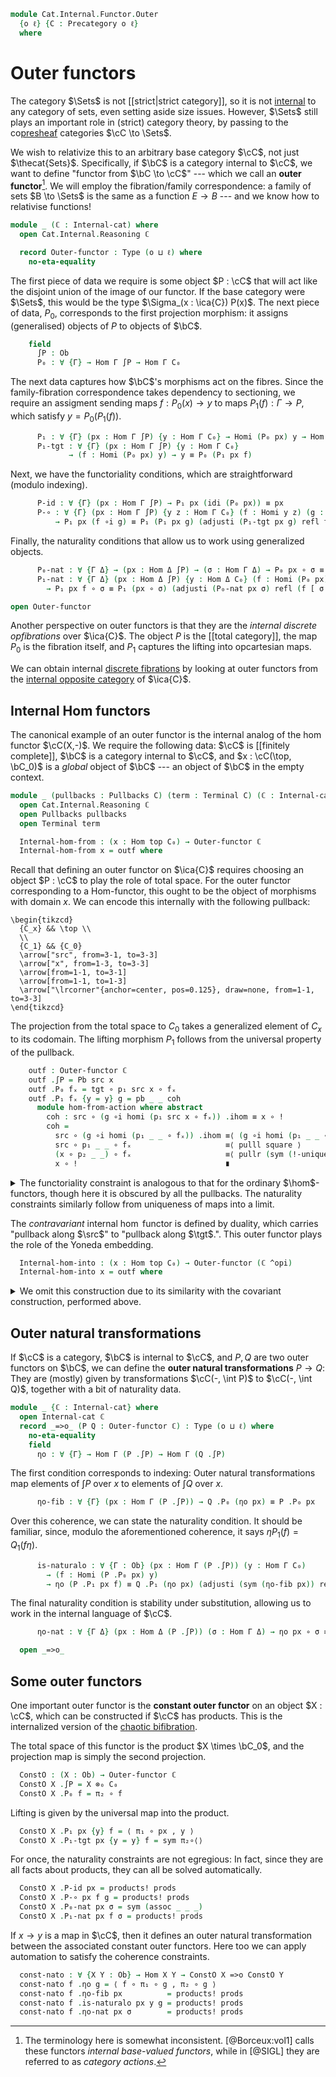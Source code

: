 <!--
```agda
open import Cat.Diagram.Product.Solver
open import Cat.Internal.Opposite
open import Cat.Diagram.Pullback
open import Cat.Diagram.Terminal
open import Cat.Diagram.Product
open import Cat.Prelude

import Cat.Internal.Reasoning
import Cat.Internal.Base
import Cat.Reasoning
```
-->

```agda
module Cat.Internal.Functor.Outer
  {o ℓ} {C : Precategory o ℓ}
  where
```

<!--
```agda
open import Cat.Reasoning C
open import Cat.Internal.Base C
open Internal-hom
```
-->

# Outer functors

The category $\Sets$ is not [[strict|strict category]], so it is not
[internal] to any category of sets, even setting aside size issues.
However, $\Sets$ still plays an important role in (strict) category
theory, by passing to the co[presheaf] categories $\cC \to \Sets$.

[internal]: Cat.Internal.Base.html
[presheaf]: Cat.Functor.Base.html#presheaf-precategories

We wish to relativize this to an arbitrary base category $\cC$, not just
$\thecat{Sets}$. Specifically, if $\bC$ is a category internal to $\cC$,
we want to define "functor from $\bC \to \cC$" --- which we call an
**outer functor**[^1]. We will employ the fibration/family
correspondence: a family of sets $B \to \Sets$ is the same as a function
$E \to B$ --- and we know how to relativise functions!

[^1]: The terminology here is somewhat inconsistent. [@Borceux:vol1]
calls these functors _internal base-valued functors_, while in [@SIGL]
they are referred to as _category actions_.

```agda
module _ (ℂ : Internal-cat) where
  open Cat.Internal.Reasoning ℂ

  record Outer-functor : Type (o ⊔ ℓ) where
    no-eta-equality
```

The first piece of data we require is some object $P : \cC$ that will
act like the disjoint union of the image of our functor. If the base
category were $\Sets$, this would be the type $\Sigma_(x : \ica{C})
P(x)$. The next piece of data, $P_0$, corresponds to the first
projection morphism: it assigns (generalised) objects of $P$ to objects
of $\bC$.

```agda
    field
      ∫P : Ob
      P₀ : ∀ {Γ} → Hom Γ ∫P → Hom Γ C₀
```

The next data captures how $\bC$'s morphisms act on the fibres. Since
the family-fibration correspondence takes dependency to sectioning, we
require an assigment sending maps $f : P_0(x) \to y$ to maps $P_1(f) :
\Gamma \to P$, which satisfy $y = P_0(P_1(f))$.

```agda
      P₁ : ∀ {Γ} (px : Hom Γ ∫P) {y : Hom Γ C₀} → Homi (P₀ px) y → Hom Γ ∫P
      P₁-tgt : ∀ {Γ} (px : Hom Γ ∫P) {y : Hom Γ C₀}
             → (f : Homi (P₀ px) y) → y ≡ P₀ (P₁ px f)
```

Next, we have the functoriality conditions, which are straightforward
(modulo indexing).

```agda
      P-id : ∀ {Γ} (px : Hom Γ ∫P) → P₁ px (idi (P₀ px)) ≡ px
      P-∘ : ∀ {Γ} (px : Hom Γ ∫P) {y z : Hom Γ C₀} (f : Homi y z) (g : Homi (P₀ px) y)
          → P₁ px (f ∘i g) ≡ P₁ (P₁ px g) (adjusti (P₁-tgt px g) refl f)
```

Finally, the naturality conditions that allow us to work using
generalized objects.

```agda
      P₀-nat : ∀ {Γ Δ} → (px : Hom Δ ∫P) → (σ : Hom Γ Δ) → P₀ px ∘ σ ≡ P₀ (px ∘ σ)
      P₁-nat : ∀ {Γ Δ} (px : Hom Δ ∫P) {y : Hom Δ C₀} (f : Homi (P₀ px) y) (σ : Hom Γ Δ)
        → P₁ px f ∘ σ ≡ P₁ (px ∘ σ) (adjusti (P₀-nat px σ) refl (f [ σ ]))

open Outer-functor
```

Another perspective on outer functors is that they are the _internal
discrete opfibrations_ over $\ica{C}$. The object $P$ is the [[total
category]], the map $P_0$ is the fibration itself, and $P_1$ captures the
lifting into opcartesian maps.

<!-- [TODO: Reed M, 28/04/2023]
Link to the page on discrete opfibrations when it is written!
-->

We can obtain internal [discrete fibrations] by looking at outer
functors from the [internal opposite category] of $\ica{C}$.

[discrete fibrations]: Cat.Displayed.Cartesian.Discrete.html
[internal opposite category]: Cat.Internal.Opposite.html

## Internal Hom functors

The canonical example of an outer functor is the internal analog of the
hom functor $\cC(X,-)$. We require the following data: $\cC$ is
[[finitely complete]], $\bC$ is a category internal to $\cC$, and $x :
\cC(\top, \bC_0)$ is a _global_ object of $\bC$ --- an object of $\bC$
in the empty context.

```agda
module _ (pullbacks : Pullbacks C) (term : Terminal C) (ℂ : Internal-cat) where
  open Cat.Internal.Reasoning ℂ
  open Pullbacks pullbacks
  open Terminal term

  Internal-hom-from : (x : Hom top C₀) → Outer-functor ℂ
  Internal-hom-from x = outf where
```

Recall that defining an outer functor on $\ica{C}$ requires choosing an
object $P : \cC$ to play the role of total space. For the outer functor
corresponding to a Hom-functor, this ought to be the object of morphisms
with domain $x$. We can encode this internally with the following
pullback:

~~~{.quiver}
\begin{tikzcd}
  {C_x} && \top \\
  \\
  {C_1} && {C_0}
  \arrow["src", from=3-1, to=3-3]
  \arrow["x", from=1-3, to=3-3]
  \arrow[from=1-1, to=3-1]
  \arrow[from=1-1, to=1-3]
  \arrow["\lrcorner"{anchor=center, pos=0.125}, draw=none, from=1-1, to=3-3]
\end{tikzcd}
~~~

The projection from the total space to $C_0$ takes a generalized element
of $C_x$ to its codomain. The lifting morphism $P_1$ follows from the
universal property of the pullback.

```agda
    outf : Outer-functor ℂ
    outf .∫P = Pb src x
    outf .P₀ fₓ = tgt ∘ p₁ src x ∘ fₓ
    outf .P₁ fₓ {y = y} g = pb _ _ coh
      module hom-from-action where abstract
        coh : src ∘ (g ∘i homi (p₁ src x ∘ fₓ)) .ihom ≡ x ∘ !
        coh =
          src ∘ (g ∘i homi (p₁ _ _ ∘ fₓ)) .ihom ≡⟨ (g ∘i homi (p₁ _ _ ∘ fₓ)) .has-src ⟩
          src ∘ p₁ _ _ ∘ fₓ                     ≡⟨ pulll square ⟩
          (x ∘ p₂ _ _) ∘ fₓ                     ≡⟨ pullr (sym (!-unique _)) ⟩
          x ∘ !                                 ∎
```

<details>
<summary>The functoriality constraint is analogous to that for the
ordinary $\hom$-functors, though here it is obscured by all the
pullbacks. The naturality constraints similarly follow from uniqueness
of maps into a limit.
</summary>

```agda
    outf .P₁-tgt fₓ {y = y} g = tgt-coh where abstract
      tgt-coh : y ≡ tgt ∘ p₁ _ _ ∘ pb _ _ (hom-from-action.coh fₓ g)
      tgt-coh =
        y                                     ≡˘⟨ (g ∘i homi (p₁ _ _ ∘ fₓ)) .has-tgt ⟩
        tgt ∘ (g ∘i homi (p₁ _ _ ∘ fₓ)) .ihom ≡˘⟨ ap (tgt ∘_) p₁∘pb ⟩
        tgt ∘ p₁ _ _ ∘ pb _ _ _               ∎
    outf .P-id fₓ =
      sym $ pb-unique (sym (ap ihom (idli _))) (sym (!-unique _))
    outf .P-∘ fₓ g h = pb-unique
      (p₁∘pb
      ∙ ap ihom (sym $ associ _ _ _)
      ∙ ∘i-ihom
          (sym (ap (src ∘_) p₁∘pb ∙ (h ∘i homi (p₁ _ _ ∘ fₓ)) .has-src))
          (sym (ap (tgt ∘_) p₁∘pb ∙ (h ∘i homi (p₁ _ _ ∘ fₓ)) .has-tgt))
          refl refl (sym p₁∘pb))
      p₂∘pb
    outf .P₀-nat fₓ σ = sym (assoc _ _ _) ∙ ap (tgt ∘_) (sym (assoc _ _ _))
    outf .P₁-nat fₓ g σ = pb-unique
      (pulll p₁∘pb
        ∙ ap ihom (∘i-nat g (homi (p₁ _ _ ∘ fₓ)) σ)
        ∙ ∘i-ihom
            (sym (assoc _ _ _) ∙ ap (src ∘_) (sym (assoc _ _ _)))
            (sym (assoc _ _ _) ∙ ap (tgt ∘_) (sym (assoc _ _ _)))
            refl refl (sym (assoc _ _ _)))
      (sym (!-unique _))
```
</details>

The _contravariant_ internal $\hom$ functor is defined by duality, which
carries "pullback along $\src$" to "pullback along $\tgt$.".
This outer functor plays the role of the Yoneda embedding.

```agda
  Internal-hom-into : (x : Hom top C₀) → Outer-functor (ℂ ^opi)
  Internal-hom-into x = outf where
```

<details>
<summary>We omit this construction due to its similarity with the
covariant construction, performed above.
</summary>

```agda
    outf : Outer-functor (ℂ ^opi)
    outf .∫P = Pb tgt x
    outf .P₀ fₓ = src ∘ p₁ tgt x ∘ fₓ
    outf .P₁ fₓ g = pb _ _ coh
      module hom-into-action where abstract
        coh : tgt ∘ (homi (p₁ _ _ ∘ fₓ) ∘i op-ihom g) .ihom ≡ x ∘ !
        coh =
          tgt ∘ (homi (p₁ _ _ ∘ fₓ) ∘i op-ihom g) .ihom ≡⟨ (homi (p₁ _ _ ∘ fₓ) ∘i op-ihom g) .has-tgt ⟩
          tgt ∘ p₁ _ _ ∘ fₓ                             ≡⟨ pulll square ⟩
          (x ∘ p₂ _ _) ∘ fₓ                             ≡⟨ pullr (sym (!-unique _)) ⟩
          x ∘ !                                         ∎
    outf .P₁-tgt fₓ {y} g = src-coh where abstract
      src-coh : y ≡ src ∘ p₁ _ _ ∘ pb _ _ (hom-into-action.coh fₓ g)
      src-coh =
        sym (ap (src ∘_) p₁∘pb
        ∙ (homi (p₁ _ _ ∘ fₓ) ∘i op-ihom g) .has-src)
    outf .P-id fₓ =
      sym $ pb-unique (sym (ap ihom (idri _))) (sym (!-unique _))
    outf .P-∘ fₓ g h =
      pb-unique
        (p₁∘pb
         ∙ ap ihom (associ _ _ _)
         ∙ ∘i-ihom refl
             (sym (ap (src ∘_) p₁∘pb ∙ (homi (p₁ _ _ ∘ fₓ) ∘i op-ihom h) .has-src))
             (sym (ap (tgt ∘_) p₁∘pb ∙ (homi (p₁ _ _ ∘ fₓ) ∘i op-ihom h) .has-tgt))
             (sym p₁∘pb) refl)
        p₂∘pb
    outf .P₀-nat fₓ σ =
      sym (assoc _ _ _)
      ∙ ap (src ∘_) (sym (assoc _ _ _))
    outf .P₁-nat fₓ g σ =
      pb-unique
        (pulll p₁∘pb
        ∙ ap ihom (∘i-nat _ _ _)
        ∙ ∘i-ihom refl
             (sym (assoc _ _ _) ∙ ap (src ∘_) (sym (assoc _ _ _)))
             (sym (assoc _ _ _) ∙ ap (tgt ∘_) (sym (assoc _ _ _)))
             (sym (assoc _ _ _)) refl)
        (sym (!-unique _))
```
</details>

## Outer natural transformations

If $\cC$ is a category, $\bC$ is internal to $\cC$, and $P, Q$ are two
outer functors on $\bC$, we can define the **outer natural
transformations** $P \to Q$: They are (mostly) given by transformations
$\cC(-, \int P)$ to $\cC(-, \int Q)$, together with a bit of naturality
data.

```agda
module _ {ℂ : Internal-cat} where
  open Internal-cat ℂ
  record _=>o_ (P Q : Outer-functor ℂ) : Type (o ⊔ ℓ) where
    no-eta-equality
    field
      ηo : ∀ {Γ} → Hom Γ (P .∫P) → Hom Γ (Q .∫P)
```

The first condition corresponds to indexing: Outer natural
transformations map elements of $\int P$ over $x$ to elements of $\int
Q$ over $x$.

```agda
      ηo-fib : ∀ {Γ} (px : Hom Γ (P .∫P)) → Q .P₀ (ηo px) ≡ P .P₀ px
```

Over this coherence, we can state the naturality condition. It should be
familiar, since, modulo the aforementioned coherence, it says
$\eta P_1(f) = Q_1(f\eta)$.

```agda
      is-naturalo : ∀ {Γ : Ob} (px : Hom Γ (P .∫P)) (y : Hom Γ C₀)
        → (f : Homi (P .P₀ px) y)
        → ηo (P .P₁ px f) ≡ Q .P₁ (ηo px) (adjusti (sym (ηo-fib px)) refl f)
```

The final naturality condition is stability under substitution, allowing
us to work in the internal language of $\cC$.

```agda
      ηo-nat : ∀ {Γ Δ} (px : Hom Δ (P .∫P)) (σ : Hom Γ Δ) → ηo px ∘ σ ≡ ηo (px ∘ σ)

  open _=>o_
```

<!--
```agda
  Outer-nat-path
    : ∀ {F G : Outer-functor ℂ} {α β : F =>o G}
    → (∀ {Γ} (px : Hom Γ (F .∫P)) → α .ηo px ≡ β .ηo px)
    → α ≡ β
  Outer-nat-path p i .ηo px = p px i
  Outer-nat-path {G = G} {α = α} {β = β} p i .ηo-fib px =
    is-prop→pathp (λ i → Hom-set _ _ (G .P₀ (p px i)) _)
      (α .ηo-fib px)
      (β .ηo-fib px) i
  Outer-nat-path {F = F} {G = G} {α = α} {β = β} p i .is-naturalo px y f j =
    is-set→squarep (λ i j → Hom-set _ _)
      (p (F .P₁ px f))
      (α .is-naturalo px y f)
      (β .is-naturalo px y f)
      (λ i → G .P₁ (p px i)
        (adjusti (sym (Outer-nat-path {α = α} {β = β} p i .ηo-fib px)) refl f))
      i j
  Outer-nat-path {α = α} {β = β} p i .ηo-nat px σ =
    is-prop→pathp (λ i → Hom-set _ _ (p px i ∘ σ) (p (px ∘ σ) i))
      (α .ηo-nat px σ)
      (β .ηo-nat px σ) i

unquoteDecl H-Level-=>o = declare-record-hlevel 2 H-Level-=>o (quote _=>o_)
```
-->

## Some outer functors

One important outer functor is the **constant outer functor** on an
object $X : \cC$, which can be constructed if $\cC$ has products. This
is the internalized version of the [chaotic bifibration].

[chaotic bifibration]: Cat.Displayed.Instances.Chaotic.html

<!--
```agda
module _ (prods : Binary-products C) {ℂ : Internal-cat} where
  open Binary-products prods
  open Internal-cat ℂ
  open _=>o_
```
-->

The total space of this functor is the product $X \times \bC_0$, and the
projection map is simply the second projection.

```agda
  ConstO : (X : Ob) → Outer-functor ℂ
  ConstO X .∫P = X ⊗₀ C₀
  ConstO X .P₀ f = π₂ ∘ f
```

Lifting is given by the universal map into the product.

```agda
  ConstO X .P₁ px {y} f = ⟨ π₁ ∘ px , y ⟩
  ConstO X .P₁-tgt px {y = y} f = sym π₂∘⟨⟩
```


For once, the naturality constraints are not egregious: In fact, since
they are all facts about products, they can all be solved automatically.

```agda
  ConstO X .P-id px = products! prods
  ConstO X .P-∘ px f g = products! prods
  ConstO X .P₀-nat px σ = sym (assoc _ _ _)
  ConstO X .P₁-nat px f σ = products! prods
```
</details>

If $x \to y$ is a map in $\cC$, then it defines an outer natural
transformation between the associated constant outer functors. Here too
we can apply automation to satisfy the coherence constraints.

```agda
  const-nato : ∀ {X Y : Ob} → Hom X Y → ConstO X =>o ConstO Y
  const-nato f .ηo g = ⟨ f ∘ π₁ ∘ g , π₂ ∘ g ⟩
  const-nato f .ηo-fib px          = products! prods
  const-nato f .is-naturalo px y g = products! prods
  const-nato f .ηo-nat px σ        = products! prods
```
